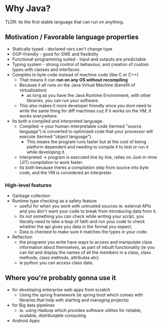 # Why Java?

TLDR: its the first stable language that can run on anything.

## Motivation / Favorable language properties

- Statically typed - declared vars can't change type
- OOP-friendly - good for SWE and flexibility
- Functional-programming suited - input and outputs are predictable
- Typing system - strong control of behaviour, and creation of custom types with classes and interfaces.
- Compiles to byte code instead of machine code (like C or C++)
    - That means it can **run on any OS without recompiling**
    - Because it all runs on the Java Virtual Machine (benefit of virtualization)
        - as long as you have the Java Runtime Environment, with other libraries, you can run your software.
    - This also makes it more developer friendly since you dont need to write the same thing for diff machines cuz if it works on the VM, it works everywhere.
- Its both a compiled and interpreted language.
    - Compiled &#8594; your human-interpretable code (termed "source language") is converted to optimized code that your processor will execute (termed "object language").
        - This means the program runs faster but at the cost of being platform dependent and needing to compile it to test or run it while developing it.
    - Interpreted &#8594; program is executed line by line, relies on Just-in-time (JIT) compilation to work faster.
    - Its both because theres a compilation step from source into byte code, and the VM is considered an interpreter.

### High-level features

- Garbage collection
- Runtime type checking as a safety feature
    - useful for when you work with untrusted sources ie. external APIs and you don't want your code to break from introducing data from it.
    - Its not something you can check while writing your script, you literally need to take a leap of faith and run your code to check whether the api gives you data in the format you expect.
    - Data is checked to make sure it matches the types in your code.
- Reflection
    - the programs you write have ways to access and manipulate class information about themselves, as part of inbuilt functionality (ie you can list and display the names of all the members in a class, class methods, class methods, attributes etc)
    - ie python you can access class data.

## Where you're probably gonna use it

- for developing enterprise web apps from scratch
    - Using the spring framework (ie spring boot which comes with libraries that help with starting and managing projects)
- for Big data pipelines
    - ie. using Hadoop which provides software utilites for reliable, scalable, distributable computing
- Android Apps
